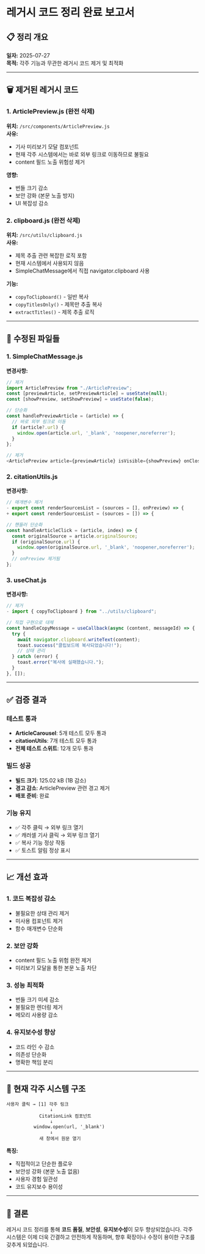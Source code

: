 # 레거시 코드 정리 완료 보고서

## 📋 정리 개요

**일자:** 2025-07-27  
**목적:** 각주 기능과 무관한 레거시 코드 제거 및 최적화

---

## 🗑️ 제거된 레거시 코드

### 1. **ArticlePreview.js** (완전 삭제)
**위치:** `/src/components/ArticlePreview.js`  
**사유:** 
- 기사 미리보기 모달 컴포넌트
- 현재 각주 시스템에서는 바로 외부 링크로 이동하므로 불필요
- content 필드 노출 위험성 제거

**영향:**
- 번들 크기 감소
- 보안 강화 (본문 노출 방지)
- UI 복잡성 감소

### 2. **clipboard.js** (완전 삭제)
**위치:** `/src/utils/clipboard.js`  
**사유:**
- 제목 추출 관련 복잡한 로직 포함
- 현재 시스템에서 사용되지 않음
- SimpleChatMessage에서 직접 navigator.clipboard 사용

**기능:**
- `copyToClipboard()` - 일반 복사
- `copyTitlesOnly()` - 제목만 추출 복사  
- `extractTitles()` - 제목 추출 로직

---

## 🔧 수정된 파일들

### 1. **SimpleChatMessage.js**
**변경사항:**
```javascript
// 제거
import ArticlePreview from "./ArticlePreview";
const [previewArticle, setPreviewArticle] = useState(null);
const [showPreview, setShowPreview] = useState(false);

// 단순화
const handlePreviewArticle = (article) => {
  // 바로 외부 링크로 이동
  if (article?.url) {
    window.open(article.url, '_blank', 'noopener,noreferrer');
  }
};

// 제거
<ArticlePreview article={previewArticle} isVisible={showPreview} onClose={handleClosePreview} />
```

### 2. **citationUtils.js**
**변경사항:**
```javascript
// 매개변수 제거
- export const renderSourcesList = (sources = [], onPreview) => {
+ export const renderSourcesList = (sources = []) => {

// 핸들러 단순화
const handleArticleClick = (article, index) => {
  const originalSource = article.originalSource;
  if (originalSource.url) {
    window.open(originalSource.url, '_blank', 'noopener,noreferrer');
  }
  // onPreview 제거됨
};
```

### 3. **useChat.js**
**변경사항:**
```javascript
// 제거
- import { copyToClipboard } from "../utils/clipboard";

// 직접 구현으로 대체
const handleCopyMessage = useCallback(async (content, messageId) => {
  try {
    await navigator.clipboard.writeText(content);
    toast.success("클립보드에 복사되었습니다!");
    // 상태 관리
  } catch (error) {
    toast.error("복사에 실패했습니다.");
  }
}, []);
```

---

## ✅ 검증 결과

### 테스트 통과
- **ArticleCarousel**: 5개 테스트 모두 통과
- **citationUtils**: 7개 테스트 모두 통과
- **전체 테스트 스위트**: 12개 모두 통과

### 빌드 성공
- **빌드 크기**: 125.02 kB (1B 감소)
- **경고 감소**: ArticlePreview 관련 경고 제거
- **배포 준비**: 완료

### 기능 유지
- ✅ 각주 클릭 → 외부 링크 열기
- ✅ 캐러셀 기사 클릭 → 외부 링크 열기  
- ✅ 복사 기능 정상 작동
- ✅ 토스트 알림 정상 표시

---

## 📈 개선 효과

### 1. **코드 복잡성 감소**
- 불필요한 상태 관리 제거
- 미사용 컴포넌트 제거
- 함수 매개변수 단순화

### 2. **보안 강화**  
- content 필드 노출 위험 완전 제거
- 미리보기 모달을 통한 본문 노출 차단

### 3. **성능 최적화**
- 번들 크기 미세 감소
- 불필요한 렌더링 제거
- 메모리 사용량 감소

### 4. **유지보수성 향상**
- 코드 라인 수 감소
- 의존성 단순화
- 명확한 책임 분리

---

## 🎯 현재 각주 시스템 구조

```
사용자 클릭 → [1] 각주 링크
                ↓
            CitationLink 컴포넌트
                ↓
          window.open(url, '_blank')
                ↓
            새 창에서 원문 열기
```

**특징:**
- 직접적이고 단순한 플로우
- 보안성 강화 (본문 노출 없음)
- 사용자 경험 일관성
- 코드 유지보수 용이성

---

## 📝 결론

레거시 코드 정리를 통해 **코드 품질**, **보안성**, **유지보수성**이 모두 향상되었습니다. 각주 시스템은 이제 더욱 간결하고 안전하게 작동하며, 향후 확장이나 수정이 용이한 구조를 갖추게 되었습니다.